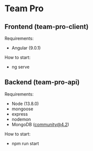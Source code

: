 # Team Pro


## Frontend (team-pro-client)
Requirements:
- Angular (9.0.1)

How to start:
- ng serve

## Backend (team-pro-api)
Requirements:
- Node (13.8.0)
- mongoose
- express
- nodemon
- MongoDB (community@4.2)

How to start:
- npm run start
